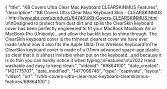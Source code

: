 {
    "title": "KB Covers Ultra Clear Mac Keyboard CLEARSKINMUS Features",
    "description": "KB Covers Ultra Clear Mac Keyboard Skin - CLEARSKINMUS - http:\/\/www.abt.com\/product\/64740\/KB-Covers-CLEARSKINMUS.html  \n\nDesigned to protect from dust dirt and spills the ClearSkin keyboard cover has been perfectly engineered to fit your MacBook MacBook Air or MacBook Pro (Unibody)...and allow the backlit keys to shine through. The ClearSkin keyboard cover is the thinnest clearest cover we have ever made.\nAnd now it also fits the Apple Ultra-Thin Wireless Keyboard!\nThe ClearSkin keyboard cover is made of a 0.1mm advanced space-age plastic so clear that it is almost invisible when put on the keyboard...and because it is so thin you can hardly notice it when typing.\nFeatures:\n\u2022 Hand washable and easy to keep clean.",
    "videoid": "69864100",
    "date_created": "1421775707",
    "date_modified": "1477008746",
    "type": "captivate",
    "layout": "video",
    "url": "\/v\/kb-covers-ultra-clear-mac-keyboard-clearskinmus-features\/69864100"
}
